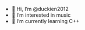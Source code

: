 - 👋 Hi, I’m @duckien2012
- 👀 I’m interested in music
- 🌱 I’m currently learning C++

<!---
duckien2012/duckien2012 is a ✨ special ✨ repository because its `README.md` (this file) appears on your GitHub profile.
You can click the Preview link to take a look at your changes.
--->
